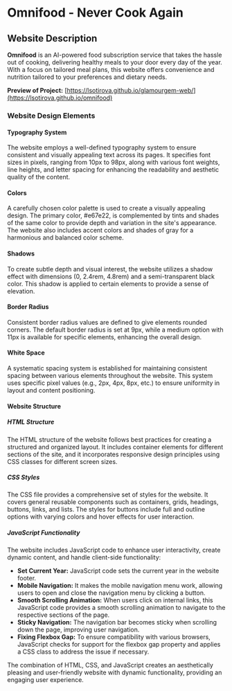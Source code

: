 # Omnifood - Never Cook Again

## Website Description

**Omnifood** is an AI-powered food subscription service that takes the hassle out of cooking, delivering healthy meals to your door every day of the year. With a focus on tailored meal plans, this website offers convenience and nutrition tailored to your preferences and dietary needs.

**Preview of Project:** [https://lsotirova.github.io/glamourgem-web/](https://lsotirova.github.io/omnifood)

### Website Design Elements

#### Typography System

The website employs a well-defined typography system to ensure consistent and visually appealing text across its pages. It specifies font sizes in pixels, ranging from 10px to 98px, along with various font weights, line heights, and letter spacing for enhancing the readability and aesthetic quality of the content.

#### Colors

A carefully chosen color palette is used to create a visually appealing design. The primary color, #e67e22, is complemented by tints and shades of the same color to provide depth and variation in the site's appearance. The website also includes accent colors and shades of gray for a harmonious and balanced color scheme.

#### Shadows

To create subtle depth and visual interest, the website utilizes a shadow effect with dimensions (0, 2.4rem, 4.8rem) and a semi-transparent black color. This shadow is applied to certain elements to provide a sense of elevation.

#### Border Radius

Consistent border radius values are defined to give elements rounded corners. The default border radius is set at 9px, while a medium option with 11px is available for specific elements, enhancing the overall design.

#### White Space

A systematic spacing system is established for maintaining consistent spacing between various elements throughout the website. This system uses specific pixel values (e.g., 2px, 4px, 8px, etc.) to ensure uniformity in layout and content positioning.

#### Website Structure

##### HTML Structure

The HTML structure of the website follows best practices for creating a structured and organized layout. It includes container elements for different sections of the site, and it incorporates responsive design principles using CSS classes for different screen sizes.

##### CSS Styles

The CSS file provides a comprehensive set of styles for the website. It covers general reusable components such as containers, grids, headings, buttons, links, and lists. The styles for buttons include full and outline options with varying colors and hover effects for user interaction.

##### JavaScript Functionality

The website includes JavaScript code to enhance user interactivity, create dynamic content, and handle client-side functionality:

- **Set Current Year:** JavaScript code sets the current year in the website footer.
- **Mobile Navigation:** It makes the mobile navigation menu work, allowing users to open and close the navigation menu by clicking a button.
- **Smooth Scrolling Animation:** When users click on internal links, this JavaScript code provides a smooth scrolling animation to navigate to the respective sections of the page.
- **Sticky Navigation:** The navigation bar becomes sticky when scrolling down the page, improving user navigation.
- **Fixing Flexbox Gap:** To ensure compatibility with various browsers, JavaScript checks for support for the flexbox gap property and applies a CSS class to address the issue if necessary.

The combination of HTML, CSS, and JavaScript creates an aesthetically pleasing and user-friendly website with dynamic functionality, providing an engaging user experience.
